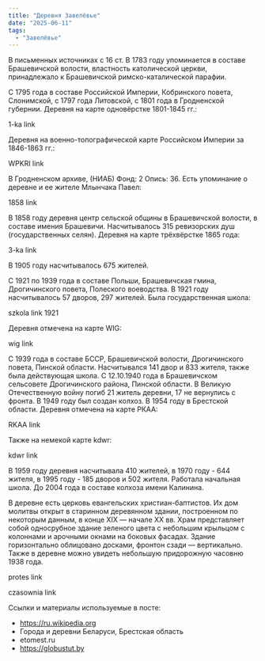 ```yaml
---
title: "Деревня Завелёвье"
date: "2025-06-11"
tags: 
  - "Завелёвье"
---
```


В письменных источниках с 16 ст. В 1783 году упоминается в составе Брашевичской волости, властность католической церкви, принадлежало к Брашевичской римско-каталической парафии.

С 1795 года в составе Российской Империи, Кобринского повета, Слонимской, с 1797 года Литовской, с 1801 года в Гродненской губернии. Деревня на карте одновёрстке 1801-1845 гг.:

1-ka link

Деревня на военно-топографической карте Российском Империи за 1846-1863 гг.:

WPKRI link

В Гродненском архиве, (НИАБ) Фонд: 2 Опись: 36. Есть упоминание о деревне и ее жителе Млынчака Павел:

1858 link

В 1858 году деревня центр сельской общины в Брашевичской волости, в составе имения Брашевичи. Насчитывалось 315 ревизорских душ (государственных селян). Деревня на карте трёхвёрстке 1865 года:

3-ka link

В 1905 году насчитывалось 675 жителей.

С 1921 по 1939 года в составе Польши, Брашевичская гмина, Дрогичинского повета, Полеского воеводства. В 1921 году насчитывалось 57 дворов, 297 жителей. Была государственная школа:

szkola link 1921

Деревня отмечена на карте WIG:

wig link

С 1939 года в составе БССР, Брашевичской волости, Дрогичинского повета, Пинской области. Насчитывался 141 двор и 833 жителя, также была действующая школа. С 12.10.1940 года в Брашевичском сельсовете Дрогичинского района, Пинской области. В Великую Отечественную войну погиб 21 житель деревни, 17 не вернулись с фронта. В 1949 году был создан колхоз. В 1954 году в Брестской области. Деревня отмечена на карте РКАА:

RKAA link

Также на немекой карте kdwr:

kdwr link

В 1959 году деревня насчитывала 410 жителей, в 1970 году - 644 жителя, в 1995 году - 185 дворов и 502 жителя. Работала начальная школа. До 2004 года в составе колхоза имени Калинина.

В деревне есть церковь евангельских христиан-баптистов. Их дом молитвы открыт в старинном деревянном здании, построенном по некоторым данным, в конце XIX — начале XX вв. Храм представляет собой односрубное здание зеленого цвета с небольшим крыльцом с колоннами и арочными окнами на боковых фасадах. Здание горизонтально облицовано досками, фронтон сзади — вертикально. Также в деревне можно увидеть небольшую придорожную часовню 1938 года.

protes link

czasownia link

Ссылки и материалы используемые в посте:
- https://ru.wikipedia.org
- Города и деревни Беларуси, Брестская область
- etomest.ru
- https://globustut.by

